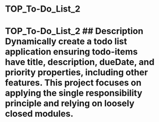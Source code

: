 # TOP_To-Do_List_2
# TOP_To-Do_List_2  ## Description Dynamically create a todo list application ensuring todo-items have title, description, dueDate, and priority properties, including other features. This project focuses on applying the single responsibility principle and relying on loosely closed modules.
